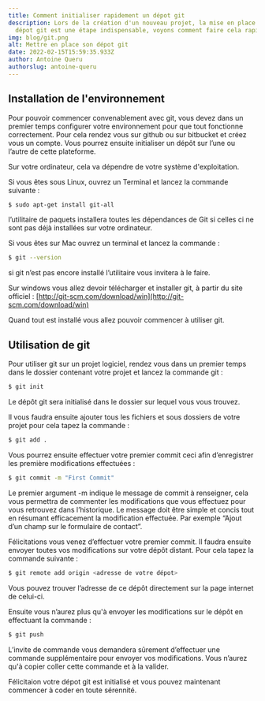 ```yaml
---
title: Comment initialiser rapidement un dépot git
description: Lors de la création d'un nouveau projet, la mise en place de son
  dépot git est une étape indispensable, voyons comment faire cela rapidement.
img: blog/git.png
alt: Mettre en place son dépot git
date: 2022-02-15T15:59:35.933Z
author: Antoine Queru
authorslug: antoine-queru
---
```


## Installation de l'environnement

Pour pouvoir commencer convenablement avec git, vous devez dans un premier temps configurer votre environnement pour que tout fonctionne correctement. Pour cela rendez vous sur github ou sur bitbucket et créez vous un compte. Vous pourrez ensuite initialiser un dépôt sur l’une ou l’autre de cette plateforme.

Sur votre ordinateur, cela va dépendre de votre système d'exploitation. 

Si vous êtes sous Linux, ouvrez un Terminal et lancez la commande suivante :

```bash
$ sudo apt-get install git-all
```
l’utilitaire de paquets installera toutes les dépendances de Git si celles ci ne sont pas déjà installées sur votre ordinateur.

Si vous êtes sur Mac ouvrez un terminal et lancez la commande :

```bash
$ git --version
```
si git n’est pas encore installé l’utilitaire vous invitera à le faire. 

Sur windows vous allez devoir télécharger et installer git, à partir du site officiel : [http://git-scm.com/download/win](http://git-scm.com/download/win)

Quand tout est installé vous allez pouvoir commencer à utiliser git.

## Utilisation de git

Pour utiliser git sur un projet logiciel, rendez vous dans un premier temps dans le dossier contenant votre projet et lancez la commande git :

```bash
$ git init
```

Le dépôt git sera initialisé dans le dossier sur lequel vous vous trouvez. 

Il vous faudra ensuite ajouter tous les fichiers et sous dossiers de votre projet pour cela tapez la commande :

```bash
$ git add .
```

Vous pourrez ensuite effectuer votre premier commit ceci afin d’enregistrer les première modifications effectuées :

```bash
$ git commit -m "First Commit"
```

Le premier argument -m indique le message de commit à renseigner, cela vous permettra de commenter les modifications que vous effectuez pour vous retrouvez dans l’historique. Le message doit être simple et concis tout en résumant efficacement la modification effectuée. Par exemple “Ajout d’un champ sur le formulaire de contact”.

Félicitations vous venez d’effectuer votre premier commit. Il faudra ensuite envoyer toutes vos modifications sur votre dépôt distant. Pour cela tapez la commande suivante :

```bash
$ git remote add origin <adresse de votre dépot>
```
Vous pouvez trouver l’adresse de ce dépôt directement sur la page internet de celui-ci.

Ensuite vous n’aurez plus qu'à envoyer les modifications sur le dépôt en effectuant la commande : 

```bash
$ git push
```

L’invite de commande vous demandera sûrement d’effectuer une commande supplémentaire pour envoyer vos modifications. Vous n’aurez qu'à copier coller cette commande et à la valider. 

Félicitaion votre dépot git est initialisé et vous pouvez maintenant commencer à coder en toute sérennité.
